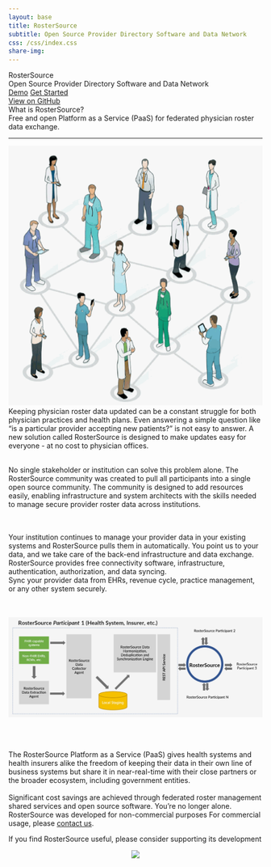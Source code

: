 ```yaml
---
layout: base
title: RosterSource
subtitle: Open Source Provider Directory Software and Data Network
css: /css/index.css
share-img: 
---
```


<div id="page-header">
  <div id="page-title">
    <span class="col-roster">Roster</span><span class="col-net">Source</span>
  </div>
  <div id="page-subtitle">Open Source Provider Directory Software and Data Network </div>
  <div id="header-btns">
    <a id="header-btn-left" class="btn" href="#">Demo</a>
    <a id="header-btn-right" class="btn" href="{{ site.baseurl }}/architecture">Get Started</a>
  </div>
  <div id="header-credits">
    <a href="https://github.com/rosterSource">View on GitHub</a>
  </div>
</div>

<div id="what-is-shinyjs">What is RosterSource?</div>
<div id="shinyjs-desc">
 Free and open Platform as a Service (PaaS) for federated physician roster data exchange.

</div>

<hr id="shinyjs-separator"/>

<div id="what-it-does">
  <!-- <div id="what-it-does-title">Free and open Platform as a Service (PaaS) for federated physician roster data exchange</div>  -->
  
  <div class="roster-centercontent">
  <div class="image-sec" >
  <img src="/img/picture_main.png" />
  </div>
  <div class="content-sec"> Keeping physician roster data updated can be a constant struggle for both physician practices and health plans. Even answering a simple question like “is a particular provider accepting new patients?” is not easy to answer. A new solution called RosterSource is designed to make updates easy for everyone - at no cost to physician offices.
  <br /><br />

No single stakeholder or institution can solve this problem alone. The RosterSource community was created to pull all participants into a single open source community. The community is designed to add resources easily, enabling infrastructure and system architects with the skills needed to manage secure provider roster data across institutions. </div>
 </div>
<br /><br />
  <div class="feature">
  <i class="fa fa-check"></i>
   Your institution continues to manage your provider data in your existing systems and RosterSource pulls them in automatically. You point us to your data, and we take care of the back-end infrastructure and data exchange.
  </div>
  <div class="feature">
    <i class="fa fa-check"></i>
   RosterSource provides free connectivity software, infrastructure, authentication, authorization, and data syncing. 
  </div>
  <div class="feature">
    <i class="fa fa-check"></i>
   Sync your provider data from EHRs, revenue cycle, practice management, or any other system securely.
  </div>

 <br /><br />
<img src="/img/Diagram.jpg" class="diagrom-img-sec" />

  <br /><br />
   <div class="roster-centercontent">The RosterSource Platform as a Service (PaaS) gives health systems and health insurers alike the freedom of keeping their data in their own line of business systems but share it in near-real-time with their close partners or the broader ecosystem, including government entities. 
<br /><br />
Significant cost savings are achieved through federated roster management shared services and open source software. You’re no longer alone.</div>
</div>

<div id="license-section">
  RosterSource was developed for non-commercial purposes For commercial usage, please <a href="mailto:gunjan.siroya@netspective.com?Subject=RosterSource Enquiry">contact us</a>.
  <p>If you find RosterSource useful, please consider supporting its development</p>
  <div id="smiley"><i class="fa fa-smile-o"></i></div>

  <p align="center">
    <a href="#">
      <img src="https://www.paypalobjects.com/en_US/i/btn/btn_donate_LG.gif">
    </a>
  </p>
</div>
